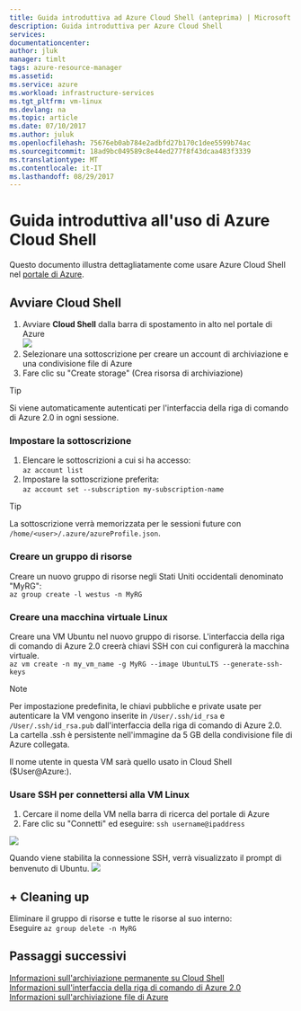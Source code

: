 ```yaml
---
title: Guida introduttiva ad Azure Cloud Shell (anteprima) | Microsoft Docs
description: Guida introduttiva per Azure Cloud Shell
services: 
documentationcenter: 
author: jluk
manager: timlt
tags: azure-resource-manager
ms.assetid: 
ms.service: azure
ms.workload: infrastructure-services
ms.tgt_pltfrm: vm-linux
ms.devlang: na
ms.topic: article
ms.date: 07/10/2017
ms.author: juluk
ms.openlocfilehash: 75676eb0ab784e2adbfd27b170c1dee5599b74ac
ms.sourcegitcommit: 18ad9bc049589c8e44ed277f8f43dcaa483f3339
ms.translationtype: MT
ms.contentlocale: it-IT
ms.lasthandoff: 08/29/2017
---
```

# <a name="quickstart-for-using-the-azure-cloud-shell"></a>Guida introduttiva all'uso di Azure Cloud Shell

Questo documento illustra dettagliatamente come usare Azure Cloud Shell nel [portale di Azure](https://ms.portal.azure.com/).

## <a name="start-cloud-shell"></a>Avviare Cloud Shell
1. Avviare **Cloud Shell** dalla barra di spostamento in alto nel portale di Azure <br>
![](media/shell-icon.png)
2. Selezionare una sottoscrizione per creare un account di archiviazione e una condivisione file di Azure
3. Fare clic su "Create storage" (Crea risorsa di archiviazione)

> [!TIP]
> Si viene automaticamente autenticati per l'interfaccia della riga di comando di Azure 2.0 in ogni sessione.

### <a name="set-your-subscription"></a>Impostare la sottoscrizione
1. Elencare le sottoscrizioni a cui si ha accesso: <br>
`az account list`
2. Impostare la sottoscrizione preferita: <br>
`az account set --subscription my-subscription-name`

> [!TIP]
> La sottoscrizione verrà memorizzata per le sessioni future con `/home/<user>/.azure/azureProfile.json`.

### <a name="create-a-resource-group"></a>Creare un gruppo di risorse
Creare un nuovo gruppo di risorse negli Stati Uniti occidentali denominato "MyRG": <br>
`az group create -l westus -n MyRG` <br>

### <a name="create-a-linux-vm"></a>Creare una macchina virtuale Linux
Creare una VM Ubuntu nel nuovo gruppo di risorse. L'interfaccia della riga di comando di Azure 2.0 creerà chiavi SSH con cui configurerà la macchina virtuale. <br>
`az vm create -n my_vm_name -g MyRG --image UbuntuLTS --generate-ssh-keys`

> [!NOTE]
> Per impostazione predefinita, le chiavi pubbliche e private usate per autenticare la VM vengono inserite in `/User/.ssh/id_rsa` e `/User/.ssh/id_rsa.pub` dall'interfaccia della riga di comando di Azure 2.0. La cartella .ssh è persistente nell'immagine da 5 GB della condivisione file di Azure collegata.

Il nome utente in questa VM sarà quello usato in Cloud Shell ($User@Azure:).

### <a name="ssh-into-your-linux-vm"></a>Usare SSH per connettersi alla VM Linux
1. Cercare il nome della VM nella barra di ricerca del portale di Azure
2. Fare clic su "Connetti" ed eseguire: `ssh username@ipaddress`

![](media/sshcmd-copy.png)

Quando viene stabilita la connessione SSH, verrà visualizzato il prompt di benvenuto di Ubuntu.
![](media/ubuntu-welcome.png)

## <a name="cleaning-up"></a>+ Cleaning up 
Eliminare il gruppo di risorse e tutte le risorse al suo interno: <br>
Eseguire `az group delete -n MyRG`

## <a name="next-steps"></a>Passaggi successivi
[Informazioni sull'archiviazione permanente su Cloud Shell](persisting-shell-storage.md) <br>
[Informazioni sull'interfaccia della riga di comando di Azure 2.0](https://docs.microsoft.com/cli/azure/) <br>
[Informazioni sull'archiviazione file di Azure](../storage/files/storage-files-introduction.md) <br>